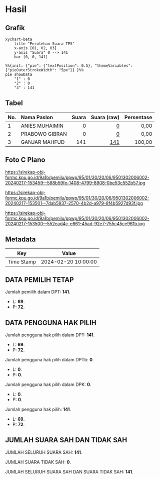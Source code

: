 # Hasil

## Grafik

```mermaid
xychart-beta
    title "Perolehan Suara TPS"
    x-axis [01, 02, 03]
    y-axis "Suara" 0 --> 141
    bar [0, 0, 141]
```

```mermaid
%%{init: {"pie": {"textPosition": 0.5}, "themeVariables": {"pieOuterStrokeWidth": "5px"}} }%%
pie showData
    "1" : 0
    "2" : 0
    "3" : 141
```

## Tabel

| No. | Nama Paslon    | Suara | Suara (raw) | Persentase |
|:--- |:-------------- | -----:| -----------:| ----------:|
| 1   | ANIES MUHAIMIN | 0     | [0][p-1]    | 0,00       |
| 2   | PRABOWO GIBRAN | 0     | [0][p-2]    | 0,00       |
| 3   | GANJAR MAHFUD  | 141   | [141][p-3]  | 100,00     |


[p-1]: https://github.com/gigit-pemilu/pemilu-2024-95-papua-pegunungan/blob/main/pilpres/hitung-suara/sub/95-papua-pegunungan/sub/01-jayawijaya/sub/30-silo-karno-doga/sub/2006-gigilobo/sub/002-tps/sub/paslon-1.txt
[p-2]: https://github.com/gigit-pemilu/pemilu-2024-95-papua-pegunungan/blob/main/pilpres/hitung-suara/sub/95-papua-pegunungan/sub/01-jayawijaya/sub/30-silo-karno-doga/sub/2006-gigilobo/sub/002-tps/sub/paslon-2.txt
[p-3]: https://github.com/gigit-pemilu/pemilu-2024-95-papua-pegunungan/blob/main/pilpres/hitung-suara/sub/95-papua-pegunungan/sub/01-jayawijaya/sub/30-silo-karno-doga/sub/2006-gigilobo/sub/002-tps/sub/paslon-3.txt

## Foto C Plano

https://sirekap-obj-formc.kpu.go.id/9a1b/pemilu/ppwp/95/01/30/20/06/9501302006002-20240217-153459--588b59fe-1408-4799-8908-0be53c552b57.jpg

https://sirekap-obj-formc.kpu.go.id/9a1b/pemilu/ppwp/95/01/30/20/06/9501302006002-20240217-153501--7dab5937-2570-4b2d-a979-8f4b5927d93f.jpg

https://sirekap-obj-formc.kpu.go.id/9a1b/pemilu/ppwp/95/01/30/20/06/9501302006002-20240217-153500--552ead4c-e661-45ad-92e7-755c45ce961b.jpg


## Metadata

| Key        | Value               |
| ---------- | ------------------- |
| Time Stamp | 2024-02-20 10:00:00 |


## DATA PEMILIH TETAP

Jumlah pemilih dalam DPT: **141**.
 * L: **69**.
 * P: **72**.

## DATA PENGGUNA HAK PILIH

Jumlah pengguna hak pilih dalam DPT: **141**.
 * L: **69**.
 * P: **72**.

Jumlah pengguna hak pilih dalam DPTb: **0**.
 * L: **0**.
 * P: **0**.

Jumlah pengguna hak pilih dalam DPK: **0**.
 * L: **0**.
 * P: **0**.

Jumlah pengguna hak pilih: **141**.
 * L: **69**.
 * P: **72**.

## JUMLAH SUARA SAH DAN TIDAK SAH

JUMLAH SELURUH SUARA SAH: **141**.

JUMLAH SUARA TIDAK SAH: **0**.

JUMLAH SELURUH SUARA SAH DAN SUARA TIDAK SAH: **141**.


